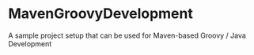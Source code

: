 # MavenGroovyDevelopment
A sample project setup that can be used for Maven-based Groovy / Java Development
